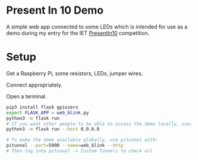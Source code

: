 # Present In 10 Demo

A simple web app connected to some LEDs which is intended for use as a demo during my entry for the IET [PresentIn10](https://www.theiet.org/involved/young-professionals/iet-presentin10-competition) competition.

# Setup

Get a Raspberry Pi, some resistors, LEDs, jumper wires.

Connect appropriately.

Open a terminal.

```bash
pip3 install flask gpiozero
export FLASK_APP = web_blink.py
python3 -m flask run
# If you want other people to be able to access the demo locally, use:
python3 -m flask run --host 0.0.0.0

# To make the demo available globally, use pitunnel with:
pitunnel --port=5000 --name=web_blink --http
# Then log into pitunnel -> Custom Tunnels to check url
```
